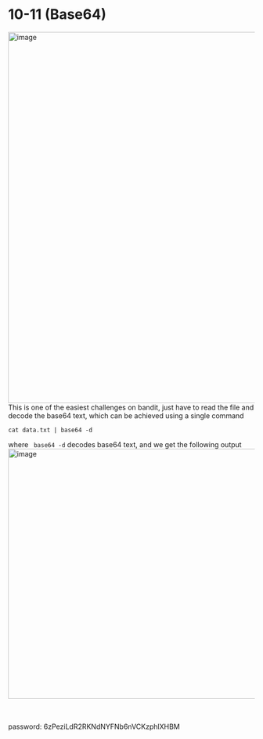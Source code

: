 # 10-11 (Base64)

<img width="757" alt="image" src="https://github.com/Chalhotra/git-exercises-writeups/assets/135652026/db629825-09fc-4211-8007-077a64cce63d">

<br>
This is one of the easiest challenges on bandit, just have to read the file and decode the base64 text, which can be achieved using a single command

```
cat data.txt | base64 -d
```

where ``` base64 -d``` decodes base64 text, and we get the following output
<img width="510" alt="image" src="https://github.com/Chalhotra/git-exercises-writeups/assets/135652026/5b8b65ea-6a13-4855-8f3b-6e9732f7dbe4">

<br>
<br>
password: 6zPeziLdR2RKNdNYFNb6nVCKzphlXHBM
